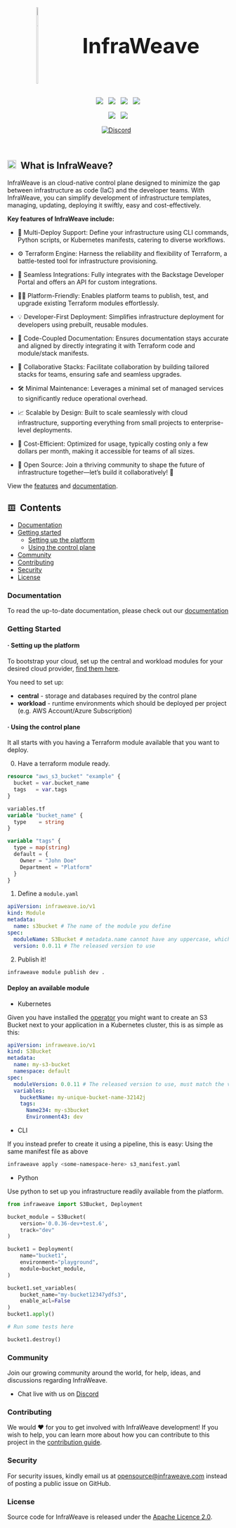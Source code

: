 <div style="display: flex; align-items: center; justify-content: center; gap: 10px;">
    <a href="https://preview.infraweave.io" target="_blank">
        <img width="20%" src="https://preview.infraweave.io/img/infrabridge-logo.png" alt="InfraWeave">
    </a>
    <a href="https://preview.infraweave.io" target="_blank" 
       style="font-size: 3rem; text-align: center; font-weight: bold; text-decoration: none;">
        InfraWeave
    </a>
</div>
<br>
<p align="center">
    <a href=""><img src="https://img.shields.io/github/v/release/infraweave-io/infraweave?color=ff00a0&include_prereleases&label=version&sort=semver&style=flat-square"></a>
    &nbsp;
    <a href=""><img src="https://img.shields.io/badge/built_with-Rust-dca282.svg?style=flat-square"></a>
    &nbsp;
	<a href="https://github.com/infraweave-io/infraweave/actions"><img src="https://img.shields.io/github/actions/workflow/status/infraweave-io/infraweave/docker-cli.yml?style=flat-square&branch=main"></a>
    &nbsp;
    <a href="https://github.com/infraweave-io/infraweave/blob/main/LICENSE"><img src="https://img.shields.io/badge/license-Apache_2.0-00bfff.svg?style=flat-square"></a>
</p>

<p align="center">
    <a href="https://hub.docker.com/u/infraweave"><img src="https://img.shields.io/docker/pulls/infraweave/runner?label=docker%20pulls&style=flat-square"></a>
    &nbsp;
    <!-- <a href="https://www.npmjs.com/package/infraweave"><img src="https://img.shields.io/npm/dt/infraweave.js?color=f7df1e&label=javascript&style=flat-square"></a>
    &nbsp; -->
	<a href="https://pypi.org/project/infraweave/"><img src="https://img.shields.io/pepy/dt/infraweave?color=426c99&label=python&style=flat-square"></a>
</p>

<p align="center">
	<a href="https://discord.gg/NWNE8ZXaRq"><img src="https://img.shields.io/discord/1332995139567878246?label=discord&style=flat-square&color=5a66f6" alt="Discord"></a>
	&nbsp;
    <!-- <a href="https://x.com/infraweave"><img src="https://img.shields.io/badge/x-follow_us-222222.svg?style=flat-square" alt="X"></a>
    &nbsp; -->
    <!-- <a href="https://www.linkedin.com/company/infraweave/"><img src="https://img.shields.io/badge/linkedin-connect_with_us-0a66c2.svg?style=flat-square" alt="LinkedIn"></a>
	&nbsp; -->
    <!-- <a href="https://www.youtube.com/@infraweave"><img src="https://img.shields.io/badge/youtube-subscribe-fc1c1c.svg?style=flat-square" alt="YouTube"></a> -->
</p>

<br>

<h2><img height="20" src="https://preview.infraweave.io/img/infrabridge-logo.png">&nbsp;&nbsp;What is InfraWeave?</h2>

InfraWeave is an cloud-native control plane designed to minimize the gap between infrastructure as code (IaC) and the developer teams. With InfraWeave, you can simplify development of infrastructure templates, managing, updating, deploying it swiftly, easy and cost-effectively.

**Key features of InfraWeave include:**


- 🚀 Multi-Deploy Support: Define your infrastructure using CLI commands, Python scripts, or Kubernetes manifests, catering to diverse workflows.

- ⚙️ Terraform Engine: Harness the reliability and flexibility of Terraform, a battle-tested tool for infrastructure provisioning.

- 🔗 Seamless Integrations: Fully integrates with the Backstage Developer Portal and offers an API for custom integrations.

- 👩‍💻 Platform-Friendly: Enables platform teams to publish, test, and upgrade existing Terraform modules effortlessly.

- 💡 Developer-First Deployment: Simplifies infrastructure deployment for developers using prebuilt, reusable modules.

- 📄 Code-Coupled Documentation: Ensures documentation stays accurate and aligned by directly integrating it with Terraform code and module/stack manifests.

- 🤝 Collaborative Stacks: Facilitate collaboration by building tailored stacks for teams, ensuring safe and seamless upgrades.

- 🛠️ Minimal Maintenance: Leverages a minimal set of managed services to significantly reduce operational overhead.

- 📈 Scalable by Design: Built to scale seamlessly with cloud infrastructure, supporting everything from small projects to enterprise-level deployments.

- 💸 Cost-Efficient: Optimized for usage, typically costing only a few dollars per month, making it accessible for teams of all sizes.

- 🌟 Open Source: Join a thriving community to shape the future of infrastructure together—let’s build it collaboratively! 🎉


View the [features](https://preview.infraweave.io/core-concepts/key-features/) and [documentation](https://preview.infraweave.io/core-concepts/overview/).

<h2>𝌞&nbsp;&nbsp;Contents</h2>

- [Documentation](#documentation)
- [Getting started](#getting-started)
	- [Setting up the platform](#server-side-code)
	- [Using the control plane](#client-side-apps)
- [Community](#community)
- [Contributing](#contributing)
- [Security](#security)
- [License](#license)

### Documentation

To read the up-to-date documentation, please check out our [documentation](https://preview.infraweave.io/core-concepts/modules/)

### Getting Started

#### · Setting up the platform

To bootstrap your cloud, set up the central and workload modules for your desired cloud provider, [find them here](http://localhost:4321/getting-started/links/#repositories).

You need to set up:

* **central** - storage and databases required by the control plane
* **workload** - runtime environments which should be deployed per project (e.g. AWS Account/Azure Subscription)

#### · Using the control plane

It all starts with you having a Terraform module available that you want to deploy.

0. Have a terraform module ready.

```tf
resource "aws_s3_bucket" "example" {
  bucket = var.bucket_name
  tags   = var.tags
}

variables.tf
variable "bucket_name" {
  type    = string
}

variable "tags" {
  type = map(string)
  default = {
    Owner = "John Doe"
    Department = "Platform"
  }
}
```

1. Define a `module.yaml`

```yaml
apiVersion: infraweave.io/v1
kind: Module
metadata:
  name: s3bucket # The name of the module you define
spec:
  moduleName: S3Bucket # metadata.name cannot have any uppercase, which is why we need this
  version: 0.0.11 # The released version to use
```

2. Publish it!

```sh
infraweave module publish dev .
```

#### Deploy an available module

* Kubernetes

Given you have installed the [operator](https://preview.infraweave.io/kubernetes/) you might want to create an S3 Bucket next to your application in a Kubernetes cluster, this is as simple as this:

```yaml
apiVersion: infraweave.io/v1
kind: S3Bucket
metadata:
  name: my-s3-bucket
  namespace: default
spec:
  moduleVersion: 0.0.11 # The released version to use, must match the version in the module.yaml
  variables:
    bucketName: my-unique-bucket-name-32142j
    tags:
      Name234: my-s3bucket
      Environment43: dev
```

* CLI

If you instead prefer to create it using a pipeline, this is easy:
Using the same manifest file as above
```sh
infraweave apply <some-namespace-here> s3_manifest.yaml
```

* Python

Use python to set up you infrastructure readily available from the platform.

```python
from infraweave import S3Bucket, Deployment

bucket_module = S3Bucket(
    version='0.0.36-dev+test.6',
    track="dev"
)

bucket1 = Deployment(
    name="bucket1",
    environment="playground",
    module=bucket_module,
)

bucket1.set_variables(
    bucket_name="my-bucket12347ydfs3",
    enable_acl=False
)
bucket1.apply()

# Run some tests here

bucket1.destroy()
```

### Community

Join our growing community around the world, for help, ideas, and discussions regarding InfraWeave.

- Chat live with us on [Discord](https://discord.gg/NWNE8ZXaRq)
<!-- - Connect with us on [LinkedIn](https://www.linkedin.com/company/infraweave/)
- Visit us on [YouTube](https://www.youtube.com/@infraweave)
- Join our [Dev community](https://dev.to/infraweave)
- Questions tagged #infraweave on [Stack Overflow](https://stackoverflow.com/questions/tagged/infraweave)
- Follow us on [X](https://x.com/infraweave) -->

### Contributing

We would ❤️ for you to get involved with InfraWeave development! If you wish to help, you can learn more about how you can contribute to this project in the [contribution guide](CONTRIBUTING.md).

### Security

For security issues, kindly email us at [opensource@infraweave.com](mailto:opensource@infraweave.com) instead of posting a public issue on GitHub.

### License

Source code for InfraWeave is released under the [Apache Licence 2.0](/LICENSE).

